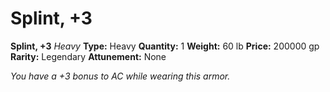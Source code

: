 # Splint, +3

**Splint, +3**
_Heavy_
**Type:** Heavy
**Quantity:** 1
**Weight:** 60 lb
**Price:** 200000 gp
**Rarity:** Legendary
**Attunement:** None

*You have a +3 bonus to AC while wearing this armor.*